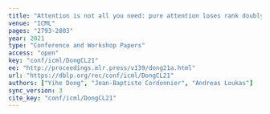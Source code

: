 ```yaml
---
title: "Attention is not all you need: pure attention loses rank doubly exponentially with depth."
venue: "ICML"
pages: "2793-2803"
year: 2021
type: "Conference and Workshop Papers"
access: "open"
key: "conf/icml/DongCL21"
ee: "http://proceedings.mlr.press/v139/dong21a.html"
url: "https://dblp.org/rec/conf/icml/DongCL21"
authors: ["Yihe Dong", "Jean-Baptiste Cordonnier", "Andreas Loukas"]
sync_version: 3
cite_key: "conf/icml/DongCL21"
---
```

